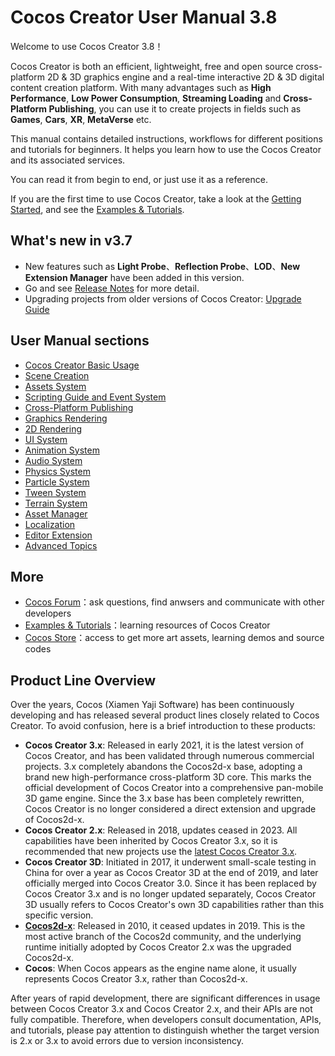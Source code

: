 # Cocos Creator User Manual 3.8

Welcome to use Cocos Creator 3.8！

Cocos Creator is both an efficient, lightweight, free and open source cross-platform 2D & 3D graphics engine and a real-time interactive 2D & 3D digital content creation platform. With many advantages such as **High Performance**, **Low Power Consumption**, **Streaming Loading** and **Cross-Platform Publishing**, you can use it to create projects in fields such as **Games**, **Cars**, **XR**, **MetaVerse** etc.

This manual contains detailed instructions, workflows for different positions and tutorials for beginners.
It helps you learn how to use the Cocos Creator and its associated services.

You can read it from begin to end, or just use it as a reference.

If you are the first time to use Cocos Creator, take a look at the [Getting Started](getting-started/index.md), and see the [Examples & Tutorials](./cases-and-tutorials/index.md).

## What's new in v3.7

- New features such as **Light Probe**、**Reflection Probe**、**LOD**、**New Extension Manager** have been added in this version.
- Go and see [Release Notes](https://www.cocos.com/creator-download) for more detail.
- Upgrading projects from older versions of Cocos Creator: [Upgrade Guide](./release-notes/index.md)

## User Manual sections

- [Cocos Creator Basic Usage](getting-started/index.md)
- [Scene Creation](concepts/scene/index.md)
- [Assets System](asset/index.md)
- [Scripting Guide and Event System](scripting/index.md)
- [Cross-Platform Publishing](editor/publish/index.md)
- [Graphics Rendering](module-map/graphics.md)
- [2D Rendering](2d-object/2d-render/index.md)
- [UI System](2d-object/ui-system/index.md)
- [Animation System](animation/index.md)
- [Audio System](audio-system/overview.md)
- [Physics System](physics/index.md)
- [Particle System](particle-system/index.md)
- [Tween System](tween/index.md)
- [Terrain System](editor/terrain/index.md)
- [Asset Manager](asset/asset-manager.md)
- [Localization](editor/l10n/overview.md)
- [Editor Extension](editor/extension/readme.md)
- [Advanced Topics](advanced-topics/index.md)

## More

- [Cocos Forum](https://discuss.cocos2d-x.org/)：ask questions, find anwsers and communicate with other developers
- [Examples & Tutorials](./cases-and-tutorials/index.md)：learning resources of Cocos Creator
- [Cocos Store](https://store.cocos.com)：access to get more art assets, learning demos and source codes

## Product Line Overview

Over the years, Cocos (Xiamen Yaji Software) has been continuously developing and has released several product lines closely related to Cocos Creator. To avoid confusion, here is a brief introduction to these products:
- **Cocos Creator 3.x**: Released in early 2021, it is the latest version of Cocos Creator, and has been validated through numerous commercial projects. 3.x completely abandons the Cocos2d-x base, adopting a brand new high-performance cross-platform 3D core. This marks the official development of Cocos Creator into a comprehensive pan-mobile 3D game engine. Since the 3.x base has been completely rewritten, Cocos Creator is no longer considered a direct extension and upgrade of Cocos2d-x.
- **Cocos Creator 2.x**: Released in 2018, updates ceased in 2023. All capabilities have been inherited by Cocos Creator 3.x, so it is recommended that new projects use the [latest Cocos Creator 3.x](https://www.cocos.com/creator-download).
- **Cocos Creator 3D**: Initiated in 2017, it underwent small-scale testing in China for over a year as Cocos Creator 3D at the end of 2019, and later officially merged into Cocos Creator 3.0. Since it has been replaced by Cocos Creator 3.x and is no longer updated separately, Cocos Creator 3D usually refers to Cocos Creator's own 3D capabilities rather than this specific version.
- **[Cocos2d-x](https://www.cocos.com/cocos2d-x)**: Released in 2010, it ceased updates in 2019. This is the most active branch of the Cocos2d community, and the underlying runtime initially adopted by Cocos Creator 2.x was the upgraded Cocos2d-x.
- **Cocos**: When Cocos appears as the engine name alone, it usually represents Cocos Creator 3.x, rather than Cocos2d-x.

After years of rapid development, there are significant differences in usage between Cocos Creator 3.x and Cocos Creator 2.x, and their APIs are not fully compatible. Therefore, when developers consult documentation, APIs, and tutorials, please pay attention to distinguish whether the target version is 2.x or 3.x to avoid errors due to version inconsistency.
